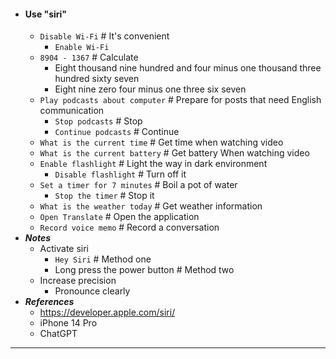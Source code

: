 - #### Use "siri"
    - `Disable Wi-Fi` # It's convenient
        - `Enable Wi-Fi`
    - `8904 - 1367` # Calculate
        - Eight thousand nine hundred and four minus one thousand three hundred sixty seven
        - Eight nine zero four minus one three six seven
    - `Play podcasts about computer` # Prepare for posts that need English communication
        - `Stop podcasts` # Stop
        - `Continue podcasts` # Continue
    - `What is the current time` # Get time when watching video
    - `What is the current battery` # Get battery When watching video
    - `Enable flashlight` # Light the way in dark environment
        - `Disable flashlight` # Turn off it
    - `Set a timer for 7 minutes` # Boil a pot of water
        - `Stop the timer` # Stop it
    - `What is the weather today` # Get weather information
    - `Open Translate` # Open the application
    - `Record voice memo` # Record a conversation
- ***Notes***
    - Activate siri
        - `Hey Siri` # Method one
        - Long press the power button # Method two
    - Increase precision
        - Pronounce clearly
- ***References***
    - https://developer.apple.com/siri/
    - iPhone 14 Pro
    - ChatGPT
- ---
